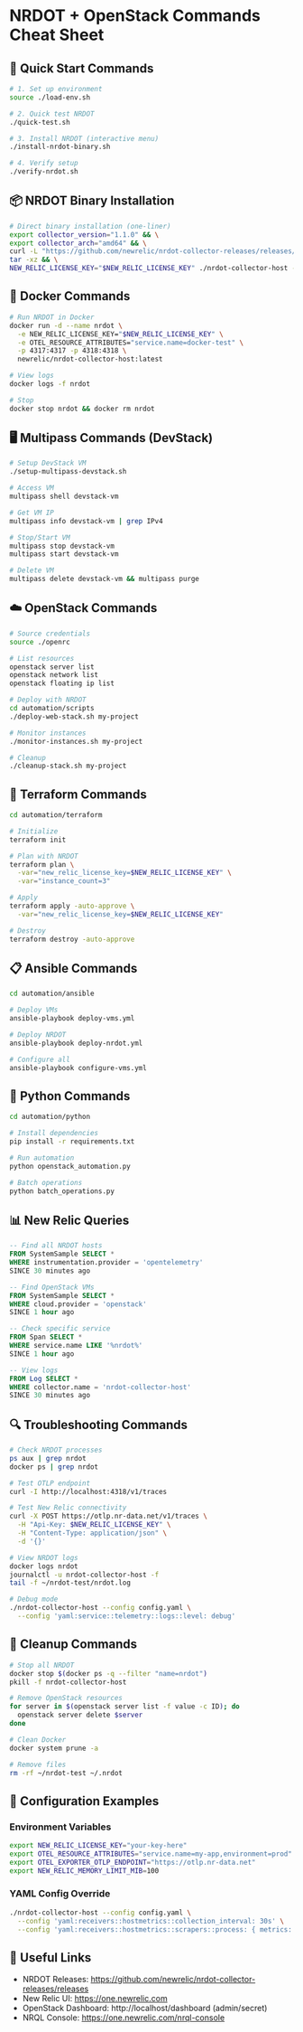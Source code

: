 # NRDOT + OpenStack Commands Cheat Sheet

## 🚀 Quick Start Commands

```bash
# 1. Set up environment
source ./load-env.sh

# 2. Quick test NRDOT
./quick-test.sh

# 3. Install NRDOT (interactive menu)
./install-nrdot-binary.sh

# 4. Verify setup
./verify-nrdot.sh
```

## 📦 NRDOT Binary Installation

```bash
# Direct binary installation (one-liner)
export collector_version="1.1.0" && \
export collector_arch="amd64" && \
curl -L "https://github.com/newrelic/nrdot-collector-releases/releases/download/v${collector_version}/nrdot-collector-host_${collector_version}_linux_${collector_arch}.tar.gz" | \
tar -xz && \
NEW_RELIC_LICENSE_KEY="$NEW_RELIC_LICENSE_KEY" ./nrdot-collector-host --config ./config.yaml
```

## 🐳 Docker Commands

```bash
# Run NRDOT in Docker
docker run -d --name nrdot \
  -e NEW_RELIC_LICENSE_KEY="$NEW_RELIC_LICENSE_KEY" \
  -e OTEL_RESOURCE_ATTRIBUTES="service.name=docker-test" \
  -p 4317:4317 -p 4318:4318 \
  newrelic/nrdot-collector-host:latest

# View logs
docker logs -f nrdot

# Stop
docker stop nrdot && docker rm nrdot
```

## 🖥️ Multipass Commands (DevStack)

```bash
# Setup DevStack VM
./setup-multipass-devstack.sh

# Access VM
multipass shell devstack-vm

# Get VM IP
multipass info devstack-vm | grep IPv4

# Stop/Start VM
multipass stop devstack-vm
multipass start devstack-vm

# Delete VM
multipass delete devstack-vm && multipass purge
```

## ☁️ OpenStack Commands

```bash
# Source credentials
source ./openrc

# List resources
openstack server list
openstack network list
openstack floating ip list

# Deploy with NRDOT
cd automation/scripts
./deploy-web-stack.sh my-project

# Monitor instances
./monitor-instances.sh my-project

# Cleanup
./cleanup-stack.sh my-project
```

## 🔧 Terraform Commands

```bash
cd automation/terraform

# Initialize
terraform init

# Plan with NRDOT
terraform plan \
  -var="new_relic_license_key=$NEW_RELIC_LICENSE_KEY" \
  -var="instance_count=3"

# Apply
terraform apply -auto-approve \
  -var="new_relic_license_key=$NEW_RELIC_LICENSE_KEY"

# Destroy
terraform destroy -auto-approve
```

## 📋 Ansible Commands

```bash
cd automation/ansible

# Deploy VMs
ansible-playbook deploy-vms.yml

# Deploy NRDOT
ansible-playbook deploy-nrdot.yml

# Configure all
ansible-playbook configure-vms.yml
```

## 🐍 Python Commands

```bash
cd automation/python

# Install dependencies
pip install -r requirements.txt

# Run automation
python openstack_automation.py

# Batch operations
python batch_operations.py
```

## 📊 New Relic Queries

```sql
-- Find all NRDOT hosts
FROM SystemSample SELECT * 
WHERE instrumentation.provider = 'opentelemetry' 
SINCE 30 minutes ago

-- Find OpenStack VMs
FROM SystemSample SELECT * 
WHERE cloud.provider = 'openstack' 
SINCE 1 hour ago

-- Check specific service
FROM Span SELECT * 
WHERE service.name LIKE '%nrdot%' 
SINCE 1 hour ago

-- View logs
FROM Log SELECT * 
WHERE collector.name = 'nrdot-collector-host' 
SINCE 30 minutes ago
```

## 🔍 Troubleshooting Commands

```bash
# Check NRDOT processes
ps aux | grep nrdot
docker ps | grep nrdot

# Test OTLP endpoint
curl -I http://localhost:4318/v1/traces

# Test New Relic connectivity
curl -X POST https://otlp.nr-data.net/v1/traces \
  -H "Api-Key: $NEW_RELIC_LICENSE_KEY" \
  -H "Content-Type: application/json" \
  -d '{}'

# View NRDOT logs
docker logs nrdot
journalctl -u nrdot-collector-host -f
tail -f ~/nrdot-test/nrdot.log

# Debug mode
./nrdot-collector-host --config config.yaml \
  --config 'yaml:service::telemetry::logs::level: debug'
```

## 🧹 Cleanup Commands

```bash
# Stop all NRDOT
docker stop $(docker ps -q --filter "name=nrdot")
pkill -f nrdot-collector-host

# Remove OpenStack resources
for server in $(openstack server list -f value -c ID); do
  openstack server delete $server
done

# Clean Docker
docker system prune -a

# Remove files
rm -rf ~/nrdot-test ~/.nrdot
```

## 📝 Configuration Examples

### Environment Variables
```bash
export NEW_RELIC_LICENSE_KEY="your-key-here"
export OTEL_RESOURCE_ATTRIBUTES="service.name=my-app,environment=prod"
export OTEL_EXPORTER_OTLP_ENDPOINT="https://otlp.nr-data.net"
export NEW_RELIC_MEMORY_LIMIT_MIB=100
```

### YAML Config Override
```bash
./nrdot-collector-host --config config.yaml \
  --config 'yaml:receivers::hostmetrics::collection_interval: 30s' \
  --config 'yaml:receivers::hostmetrics::scrapers::process: { metrics: { process.cpu.utilization: { enabled: true } } }'
```

## 🔗 Useful Links

- NRDOT Releases: https://github.com/newrelic/nrdot-collector-releases/releases
- New Relic UI: https://one.newrelic.com
- OpenStack Dashboard: http://localhost/dashboard (admin/secret)
- NRQL Console: https://one.newrelic.com/nrql-console